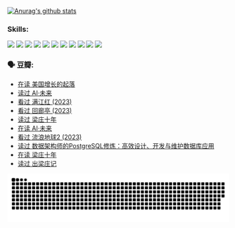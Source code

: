 
[![Anurag's github stats](https://github-readme-stats.vercel.app/api?username=w940853815)](https://github.com/anuraghazra/github-readme-stats)

### Skills:

<code><img height="32" src="https://cdn.jsdelivr.net/npm/simple-icons@v5/icons/python.svg"></code>
<code><img height="32" src="https://cdn.jsdelivr.net/npm/simple-icons@v5/icons/javascript.svg"></code>
<code><img height="32" src="https://cdn.jsdelivr.net/npm/simple-icons@v5/icons/django.svg"></code>
<code><img height="32" src="https://cdn.jsdelivr.net/npm/simple-icons@v5/icons/flask.svg"></code>
<code><img height="32" src="https://cdn.jsdelivr.net/npm/simple-icons@v5/icons/vuetify.svg"></code>
<code><img height="32" src="https://cdn.jsdelivr.net/npm/simple-icons@v5/icons/git.svg"></code>
<code><img height="32" src="https://cdn.jsdelivr.net/npm/simple-icons@v5/icons/docker.svg"></code>
<code><img height="32" src="https://cdn.jsdelivr.net/npm/simple-icons@v5/icons/postgresql.svg"></code>
<code><img height="32" src="https://cdn.jsdelivr.net/npm/simple-icons@v5/icons/elasticsearch.svg"></code>
<code><img height="32" src="https://cdn.jsdelivr.net/npm/simple-icons@v5/icons/macos.svg"></code>
<code><img height="32" src="https://cdn.jsdelivr.net/npm/simple-icons@v5/icons/linux.svg"></code>

### 🗣 豆瓣:

<!-- DOUBAN-ACTIVITIES:START -->
- [在读 美国增长的起落](https://www.douban.com/people/136069238/status/4220055912/?_i=83274531)
- [读过 AI·未来](https://www.douban.com/people/136069238/status/4220054171/?_i=83274531)
- [看过 满江红‎ (2023)](https://www.douban.com/people/136069238/status/4219146433/?_i=83274531)
- [看过 回廊亭‎ (2023)](https://www.douban.com/people/136069238/status/4215992758/?_i=83274531)
- [读过 梁庄十年](https://www.douban.com/people/136069238/status/4206664969/?_i=83274531)
- [在读 AI·未来](https://www.douban.com/people/136069238/status/4206653520/?_i=83274531)
- [看过 流浪地球2‎ (2023)](https://www.douban.com/people/136069238/status/4199558549/?_i=83274531)
- [读过 数据架构师的PostgreSQL修炼：高效设计、开发与维护数据库应用](https://www.douban.com/people/136069238/status/4199451104/?_i=83274531)
- [在读 梁庄十年](https://www.douban.com/people/136069238/status/4198822794/?_i=83274531)
- [读过 出梁庄记](https://www.douban.com/people/136069238/status/4198821001/?_i=83274532)
<!-- DOUBAN-ACTIVITIES:END -->


![Snake animation](https://raw.githubusercontent.com/w940853815/w940853815/output/github-contribution-grid-snake.svg)

<!--
**w940853815/w940853815** is a ✨ _special_ ✨ repository because its `README.md` (this file) appears on your GitHub profile.

Here are some ideas to get you started:

- 🔭 I’m currently working on ...
- 🌱 I’m currently learning ...
- 👯 I’m looking to collaborate on ...
- 🤔 I’m looking for help with ...
- 💬 Ask me about ...
- 📫 How to reach me: ...
- 😄 Pronouns: ...
- ⚡ Fun fact: ...
-->
